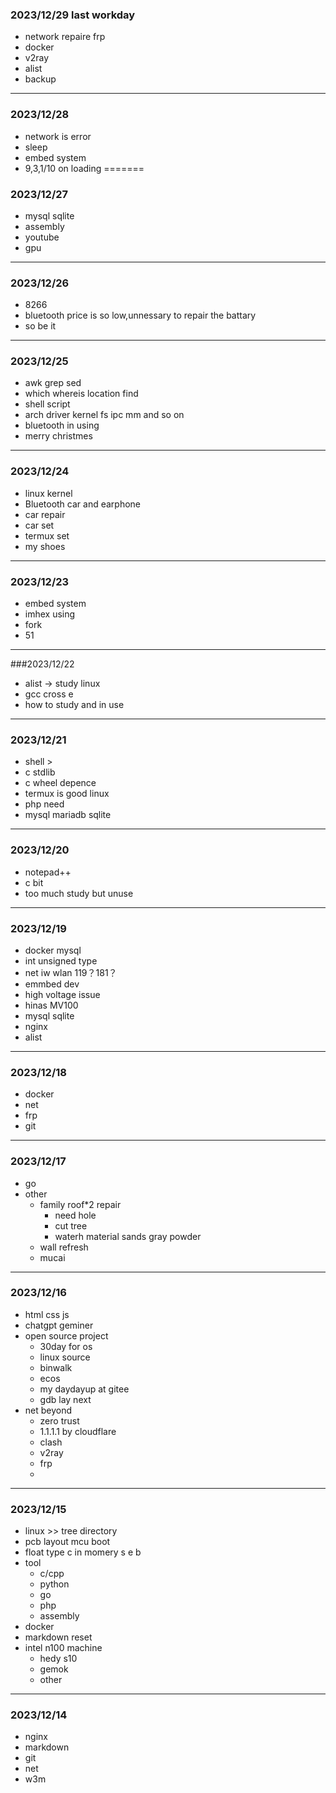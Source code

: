 ### 2023/12/29 last workday
- network repaire frp 
- docker
- v2ray
- alist
- backup
---
### 2023/12/28
- network is error
- sleep
- embed system
- 9,3,1/10 on loading
=======
### 2023/12/27
- mysql sqlite
- assembly
- youtube
- gpu

---
### 2023/12/26
- 8266  
- bluetooth price is so low,unnessary to repair the battary
- so be it
---
### 2023/12/25
- awk grep sed
- which whereis location find
- shell script
- arch driver kernel fs ipc mm and so on
- bluetooth in using
- merry christmes
---
### 2023/12/24
- linux kernel
- Bluetooth car and earphone 
- car repair
- car set
- termux set
- my shoes
---
### 2023/12/23
- embed system  
- imhex using
- fork 
- 51
---
###2023/12/22
- alist -> study  linux 
- gcc cross e  
- how to study and in use
---
### 2023/12/21
- shell >  
- c stdlib  
- c wheel  depence
- termux is good linux
- php need
- mysql mariadb sqlite 
---
### 2023/12/20
- notepad++  
- c bit  
- too much study but unuse
---
### 2023/12/19
- docker mysql  
- int unsigned type  
- net iw wlan  119？181？
- emmbed dev 
- high voltage issue  
- hinas MV100  
- mysql sqlite
- nginx
- alist  
---
### 2023/12/18
- docker 
- net
- frp  
- git   

---
### 2023/12/17
- go
- other  
  * family roof*2  repair
     + need hole 
     + cut tree
     + waterh material sands gray powder
  * wall  refresh
  * mucai
----
### 2023/12/16
- html css js  
- chatgpt geminer
- open source project 
  - 30day for os  
  - linux source
  - binwalk
  - ecos 
  - my daydayup at gitee  
  - gdb lay next
- net beyond 
  - zero trust
  - 1.1.1.1 by cloudflare
  - clash
  - v2ray
  - frp
  - 
--- 
### 2023/12/15
- linux  >> tree directory
- pcb layout  mcu boot  
- float type c in momery s e b  
- tool
  - c/cpp  
  - python
  - go  
  - php
  - assembly  
- docker  
- markdown reset
- intel n100 machine
  - hedy s10  
  - gemok  
  - other  
---  
### 2023/12/14
* nginx  
* markdown  
* git  
* net
* w3m 
